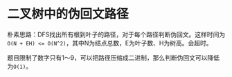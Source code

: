 # 二叉树中的伪回文路径

朴素思路：DFS找出所有根到叶子的路径，对于每个路径判断伪回文。这样时间为`O(N + EH) <= O(N^2)`，其中N为结点总数，E为叶子数、H为树高。会超时。

题目限制了数字只有1～9，可以把路径压缩成二进制，那么判断伪回文可以降低为`O(1)`。
